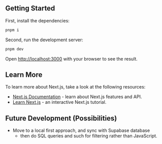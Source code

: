 ## Getting Started

First, install the dependencies:

```bash
pnpm i
```

Second, run the development server:

```bash
pnpm dev
```

Open [http://localhost:3000](http://localhost:3000) with your browser to see the result.

## Learn More

To learn more about Next.js, take a look at the following resources:

- [Next.js Documentation](https://nextjs.org/docs) - learn about Next.js features and API.
- [Learn Next.js](https://nextjs.org/learn) - an interactive Next.js tutorial.

## Future Development (Possibilities)

- Move to a local first approach, and sync with Supabase database
  - then do SQL queries and such for filtering rather than JavaScript.
